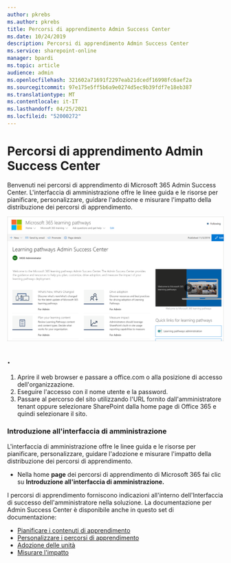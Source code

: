 ```yaml
---
author: pkrebs
ms.author: pkrebs
title: Percorsi di apprendimento Admin Success Center
ms.date: 10/24/2019
description: Percorsi di apprendimento Admin Success Center
ms.service: sharepoint-online
manager: bpardi
ms.topic: article
audience: admin
ms.openlocfilehash: 321602a71691f2297eab21dcedf16998fc6aef2a
ms.sourcegitcommit: 97e175e5ff5b6a9e0274d5ec9b39fdf7e18eb387
ms.translationtype: MT
ms.contentlocale: it-IT
ms.lasthandoff: 04/25/2021
ms.locfileid: "52000272"
---
```

# <a name="learning-pathways-admin-success-center"></a>Percorsi di apprendimento Admin Success Center

Benvenuti nei percorsi di apprendimento di Microsoft 365 Admin Success Center. L'interfaccia di amministrazione offre le linee guida e le risorse per pianificare, personalizzare, guidare l'adozione e misurare l'impatto della distribuzione dei percorsi di apprendimento.

![Percorso di apprendimento Home page di Admin Success Center.](media/cg-successcenter.png)

## <a name="sign-in-to-office-365"></a>. 

1.  Aprire il web browser e passare a office.com o alla posizione di accesso dell'organizzazione. 
2.  Eseguire l'accesso con il nome utente e la password.
3.  Passare al percorso del sito utilizzando l'URL fornito dall'amministratore tenant oppure selezionare SharePoint dalla home page di Office 365 e quindi selezionare il sito. 

### <a name="get-started-with-the-admin-success-center"></a>Introduzione all'interfaccia di amministrazione

L'interfaccia di amministrazione offre le linee guida e le risorse per pianificare, personalizzare, guidare l'adozione e misurare l'impatto della distribuzione dei percorsi di apprendimento. 

- Nella home **page** dei percorsi di apprendimento di Microsoft 365 fai clic su **Introduzione all'interfaccia di amministrazione.**

I percorsi di apprendimento forniscono indicazioni all'interno dell'Interfaccia di successo dell'amministratore nella soluzione. La documentazione per Admin Success Center è disponibile anche in questo set di documentazione: 

- [Pianificare i contenuti di apprendimento](custom_plancontent.md)
- [Personalizzare i percorsi di apprendimento](custom_overview.md)
- [Adozione delle unità](driveadoption.md)
- [Misurare l'impatto](custom_measureimpact.md)

